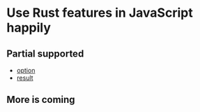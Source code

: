 # Use Rust features in JavaScript happily

## Partial supported

* [option](https://doc.rust-lang.org/core/option/index.html)
* [result](https://doc.rust-lang.org/core/result/index.html)

## More is coming